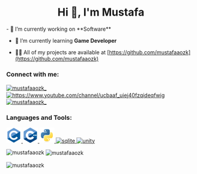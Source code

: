 <h1 align="center">Hi 👋, I'm Mustafa</h1>
- 🔭 I’m currently working on **Software**

- 🌱 I’m currently learning **Game Developer**

- 👨‍💻 All of my projects are available at [https://github.com/mustafaaozk](https://github.com/mustafaaozk)

<h3 align="left">Connect with me:</h3>
<p align="left">
<a href="https://instagram.com/mustafaaozk_" target="blank"><img align="center" src="https://raw.githubusercontent.com/rahuldkjain/github-profile-readme-generator/master/src/images/icons/Social/instagram.svg" alt="mustafaaozk_" height="30" width="40" /></a>
<a href="https://www.youtube.com/@mustafaaozk_" target="blank"><img align="center" src="https://raw.githubusercontent.com/rahuldkjain/github-profile-readme-generator/master/src/images/icons/Social/youtube.svg" alt="https://www.youtube.com/channel/ucbaaf_uiej40fzqideqfwig" height="30" width="40" /></a>
<a href="https://discord.gg/mustafaaozk_" target="blank"><img align="center" src="https://raw.githubusercontent.com/rahuldkjain/github-profile-readme-generator/master/src/images/icons/Social/discord.svg" alt="mustafaaozk_" height="30" width="40" /></a>
</p>

<h3 align="left">Languages and Tools:</h3>
<p align="left"> <a href="https://www.cprogramming.com/" target="_blank" rel="noreferrer"> <img src="https://raw.githubusercontent.com/devicons/devicon/master/icons/c/c-original.svg" alt="c" width="40" height="40"/> </a> <a href="https://www.w3schools.com/cpp/" target="_blank" rel="noreferrer"> <img src="https://raw.githubusercontent.com/devicons/devicon/master/icons/cplusplus/cplusplus-original.svg" alt="cplusplus" width="40" height="40"/> </a> <a href="https://www.python.org" target="_blank" rel="noreferrer"> <img src="https://raw.githubusercontent.com/devicons/devicon/master/icons/python/python-original.svg" alt="python" width="40" height="40"/> </a> <a href="https://www.sqlite.org/" target="_blank" rel="noreferrer"> <img src="https://www.vectorlogo.zone/logos/sqlite/sqlite-icon.svg" alt="sqlite" width="40" height="40"/> </a> <a href="https://unity.com/" target="_blank" rel="noreferrer"> <img src="https://www.vectorlogo.zone/logos/unity3d/unity3d-icon.svg" alt="unity" width="40" height="40"/> </a> </p>

<p><img align="left" src="https://github-readme-stats.vercel.app/api/top-langs?username=mustafaaozk&show_icons=true&locale=en&layout=compact" alt="mustafaaozk" /></p>

<p>&nbsp;<img align="center" src="https://github-readme-stats.vercel.app/api?username=mustafaaozk&show_icons=true&locale=en" alt="mustafaaozk" /></p>

<p><img align="center" src="https://github-readme-streak-stats.herokuapp.com/?user=mustafaaozk&" alt="mustafaaozk" /></p>
